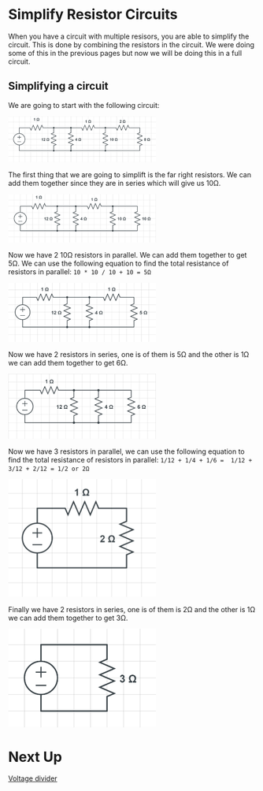 # Simplify Resistor Circuits  

When you have a circuit with multiple resisors, you are able to simplify the circuit. This is done by combining the resistors in the circuit.
We were doing some of this in the previous pages but now we will be doing this in a full circuit.

## Simplifying a circuit

We are going to start with the following circuit: 

<img src="../assets/simplify1.png" width="300px">

The first thing that we are going to simplift is the far right resistors. We can add them together since they are in series which will give us 10Ω. 

<img src="../assets/simplify2.png" width="300px">

Now we have 2 10Ω resistors in parallel. We can add them together to get 5Ω.
We can use the following equation to find the total resistance of resistors in parallel: `10 * 10 / 10 + 10 = 5Ω`

<img src="../assets/simplify3.png" width="300px">

Now we have 2 resistors in series, one is of them is 5Ω and the other is 1Ω we can add them together to get 6Ω.

<img src="../assets/simplify4.png" width="300px">

Now we have 3 resistors in parallel, we can use the following equation to find the total resistance of resistors in parallel: `1/12 + 1/4 + 1/6 =  1/12 + 3/12 + 2/12 = 1/2 or 2Ω`

<img src="../assets/simplify5.png" width="300px">

Finally we have 2 resistors in series, one is of them is 2Ω and the other is 1Ω we can add them together to get 3Ω.

<img src="../assets/simplify6.png" width="300px" height="200px">


# Next Up

[Voltage divider](Voltage-divider.md)